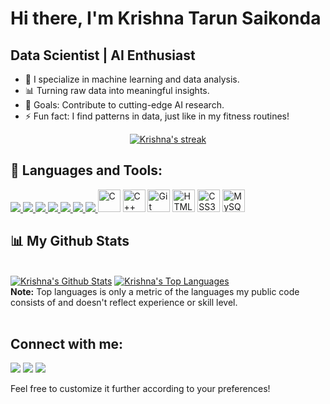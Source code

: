 # Hi there, I'm Krishna Tarun Saikonda <!--<img src="https://raw.githubusercontent.com/MartinHeinz/MartinHeinz/master/wave.gif" width="30px">-->

## Data Scientist | AI Enthusiast

- 🔭 I specialize in machine learning and data analysis.
- 📊 Turning raw data into meaningful insights.
- 🥅 Goals: Contribute to cutting-edge AI research.
- ⚡ Fun fact: I find patterns in data, just like in my fitness routines!

<p align="center">
    <a href="https://github.com/saikonda5468/github-readme-streak-stats">
        <img title="🔥 Get streak stats for your profile at git.io/streak-stats" alt="Krishna's streak" src="https://github-readme-streak-stats.herokuapp.com/?user=saikonda5468&theme=black-ice&hide_border=true&stroke=0000&background=060A0CD0"/>
    </a>
</p>

## 🚀 Languages and Tools:

<p align="left"> 
    <a href="https://www.python.org" target="_blank" rel="noreferrer"> <img src="https://img.icons8.com/color/48/000000/python.png"/> </a>
    <a href="https://www.tensorflow.org/" target="_blank" rel="noreferrer"> <img src="https://img.icons8.com/color/48/000000/tensorflow.png"/> </a>
    <a href="https://scikit-learn.org/stable/" target="_blank" rel="noreferrer"> <img src="https://img.icons8.com/color/48/000000/machine-learning.png"/> </a>
    <a href="https://www.sqlalchemy.org/" target="_blank" rel="noreferrer"> <img src="https://img.icons8.com/color/48/000000/database.png"/> </a>
    <a href="https://jupyter.org/" target="_blank" rel="noreferrer"> <img src="https://img.icons8.com/color/48/000000/jupyter.png"/> </a>
    <a href="https://www.r-project.org/" target="_blank" rel="noreferrer"> <img src="https://img.icons8.com/color/48/000000/r-project.png"/> </a>
    <a href="https://www.tableau.com/" target="_blank" rel="noreferrer"> <img src="https://img.icons8.com/color/48/000000/tableau-software.png"/> </a>
    <a href="https://docs.microsoft.com/en-us/cpp/?view=msvc-170" target="_blank" rel="noreferrer"><img src="https://raw.githubusercontent.com/danielcranney/readme-generator/main/public/icons/skills/c-colored.svg" width="36" height="36" alt="C" /></a>
    <a href="https://docs.microsoft.com/en-us/cpp/?view=msvc-170" target="_blank" rel="noreferrer"><img src="https://raw.githubusercontent.com/danielcranney/readme-generator/main/public/icons/skills/cplusplus-colored.svg" width="36" height="36" alt="C++" /></a>
    <a href="https://git-scm.com/" target="_blank" rel="noreferrer"><img src="https://raw.githubusercontent.com/danielcranney/readme-generator/main/public/icons/skills/git-colored.svg" width="36" height="36" alt="Git" /></a>
    <a href="https://developer.mozilla.org/en-US/docs/Glossary/HTML5" target="_blank" rel="noreferrer"><img src="https://raw.githubusercontent.com/danielcranney/readme-generator/main/public/icons/skills/html5-colored.svg" width="36" height="36" alt="HTML5" /></a>
    <a href="https://www.w3.org/TR/CSS/#css" target="_blank" rel="noreferrer"><img src="https://raw.githubusercontent.com/danielcranney/readme-generator/main/public/icons/skills/css3-colored.svg" width="36" height="36" alt="CSS3" /></a>
    <a href="https://www.mysql.com/" target="_blank" rel="noreferrer"><img src="https://raw.githubusercontent.com/danielcranney/readme-generator/main/public/icons/skills/mysql-colored.svg" width="36" height="36" alt="MySQL" /></a>
</p>

## 📊 My Github Stats

  <br/>
    <a href="https://github.com/saikonda5468/github-readme-stats"><img alt="Krishna's Github Stats" src="https://github-readme-stats.vercel.app/api?username=saikonda5468&show_icons=true&count_private=true&theme=react&hide_border=true&bg_color=0D1117" /></a>
  <a href="https://github.com/saikonda5468/github-readme-stats"><img alt="Krishna's Top Languages" src="https://github-readme-stats.vercel.app/api/top-langs/?username=saikonda5468&langs_count=8&count_private=true&layout=compact&theme=react&hide_border=true&bg_color=0D1117" /></a>
  <br/>
  <b>Note:</b> Top languages is only a metric of the languages my public code consists of and doesn't reflect experience or skill level.

<br/>
<br/>

## Connect with me:
<p align="left">

<a href="www.linkedin.com/in/krishna-tarun-saikonda-95a108168"><img src="https://img.icons8.com/fluent/48/000000/linkedin.png"/></a>
<a href="https://twitter.com/KrishnaTarun5"><img src="https://img.icons8.com/fluent/48/000000/twitter.png"/></a>
<a href="https://www.instagram.com/_krishna_tarun/"><img src="https://img.icons8.com/fluent/48/000000/instagram-new.png"/></a>

</p>

Feel free to customize it further according to your preferences!

